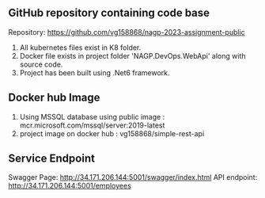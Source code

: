 ## GitHub repository containing code base

Repository:  https://github.com/vg158868/nagp-2023-assignment-public

1. All kubernetes files exist in K8 folder.
2. Docker file exists in project folder 'NAGP.DevOps.WebApi' along with source code.
3. Project has been built using .Net6 framework.

## Docker hub Image
1. Using MSSQL database using public image : mcr.microsoft.com/mssql/server:2019-latest
2. project image on docker hub : vg158868/simple-rest-api

## Service Endpoint
Swagger Page:  http://34.171.206.144:5001/swagger/index.html
API endpoint: http://34.171.206.144:5001/employees
